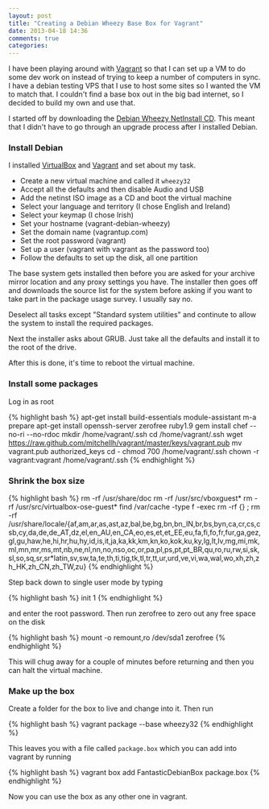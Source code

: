```yaml
---
layout: post
title: "Creating a Debian Wheezy Base Box for Vagrant"
date: 2013-04-18 14:36
comments: true
categories: 
---
```

I have been playing around with [Vagrant](http://vagrantup.com) so that I can set up a VM to do some dev work on instead of trying to keep
a number of computers in sync. I have a debian testing VPS that I use to host some sites so I wanted the VM to match that. I couldn't find
a base box out in the big bad internet, so I decided to build my own and use that.

I started off by downloading the [Debian Wheezy NetInstall CD](http://www.debian.org/devel/debian-installer/). This meant that I didn't have to go through an upgrade process after
I installed Debian.

### Install Debian

I installed [VirtualBox](https://www.virtualbox.org/) and [Vagrant](http://vagrantup.com) and set about my task.

  * Create a new virtual machine and called it `wheezy32`
  * Accept all the defaults and then disable Audio and USB
  * Add the netinst ISO image as a CD and boot the virtual machine
  * Select your language and territory (I chose English and Ireland)
  * Select your keymap (I chose Irish)
  * Set your hostname (vagrant-debian-wheezy)
  * Set the domain name (vagrantup.com)
  * Set the root password (vagrant)
  * Set up a user (vagrant with vagrant as the password too)
  * Follow the defaults to set up the disk, all one partition

The base system gets installed then before you are asked for your archive mirror location and any proxy settings you have. The installer then goes off and downloads the source list
for the system before asking if you want to take part in the package usage survey. I usually say no.

Deselect all tasks except "Standard system utilities" and continute to allow the system to install the required packages.

Next the installer asks about GRUB. Just take all the defaults and install it to the root of the drive.

After this is done, it's time to reboot the virtual machine.

### Install some packages

Log in as root

{% highlight bash %}
apt-get install build-essentials module-assistant
m-a prepare
apt-get install openssh-server zerofree ruby1.9
gem install chef --no-ri --no-rdoc
mkdir /home/vagrant/.ssh
cd /home/vagrant/.ssh
wget https://raw.github.com/mitchellh/vagrant/master/keys/vagrant.pub
mv vagrant.pub authorized_keys
cd -
chmod 700 /home/vagrant/.ssh
chown -r vagrant:vagrant /home/vagrant/.ssh
{% endhighlight %}

### Shrink the box size

{% highlight bash %}
rm -rf /usr/share/doc
rm -rf /usr/src/vboxguest*
rm -rf /usr/src/virtualbox-ose-guest*
find /var/cache -type f -exec rm -rf {} \;
rm -rf /usr/share/locale/{af,am,ar,as,ast,az,bal,be,bg,bn,bn_IN,br,bs,byn,ca,cr,cs,csb,cy,da,de,de_AT,dz,el,en_AU,en_CA,eo,es,et,et_EE,eu,fa,fi,fo,fr,fur,ga,gez,gl,gu,haw,he,hi,hr,hu,hy,id,is,it,ja,ka,kk,km,kn,ko,kok,ku,ky,lg,lt,lv,mg,mi,mk,ml,mn,mr,ms,mt,nb,ne,nl,nn,no,nso,oc,or,pa,pl,ps,pt,pt_BR,qu,ro,ru,rw,si,sk,sl,so,sq,sr,sr*latin,sv,sw,ta,te,th,ti,tig,tk,tl,tr,tt,ur,urd,ve,vi,wa,wal,wo,xh,zh,zh_HK,zh_CN,zh_TW,zu}
{% endhighlight %}

Step back down to single user mode by typing

{% highlight bash %}
init 1
{% endhighlight %}

and enter the root password. Then run zerofree to zero out any free space on the disk

{% highlight bash %}
mount -o remount,ro /dev/sda1
zerofree
{% endhighlight %}

This will chug away for a couple of minutes before returning and then you can halt the virtual machine.

### Make up the box

Create a folder for the box to live and change into it. Then run

{% highlight bash %}
vagrant package --base wheezy32
{% endhighlight %}

This leaves you with a file called `package.box` which you can add into vagrant by running

{% highlight bash %}
vagrant box add FantasticDebianBox package.box
{% endhighlight %}

Now you can use the box as any other one in vagrant.
